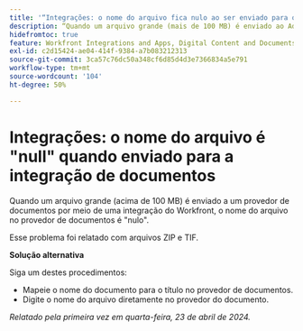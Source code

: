 ```yaml
---
title: '“Integrações: o nome do arquivo fica nulo ao ser enviado para o AEM por meio da integração”'
description: “Quando um arquivo grande (mais de 100 MB) é enviado ao Adobe Experience Manager por meio da integração do Workfront, o nome do arquivo no AEM fica nulo. ”
hidefromtoc: true
feature: Workfront Integrations and Apps, Digital Content and Documents
exl-id: c2d15424-ae04-414f-9384-a7b083212313
source-git-commit: 3ca57c76dc50a348cf6d85d4d3e7366834a5e791
workflow-type: tm+mt
source-wordcount: '104'
ht-degree: 50%

---
```


# Integrações: o nome do arquivo é &quot;null&quot; quando enviado para a integração de documentos

Quando um arquivo grande (acima de 100 MB) é enviado a um provedor de documentos por meio de uma integração do Workfront, o nome do arquivo no provedor de documentos é &quot;nulo&quot;.

Esse problema foi relatado com arquivos ZIP e TIF.

**Solução alternativa**

Siga um destes procedimentos:

* Mapeie o nome do documento para o título no provedor de documentos.
* Digite o nome do arquivo diretamente no provedor do documento.

_Relatado pela primeira vez em quarta-feira, 23 de abril de 2024._

